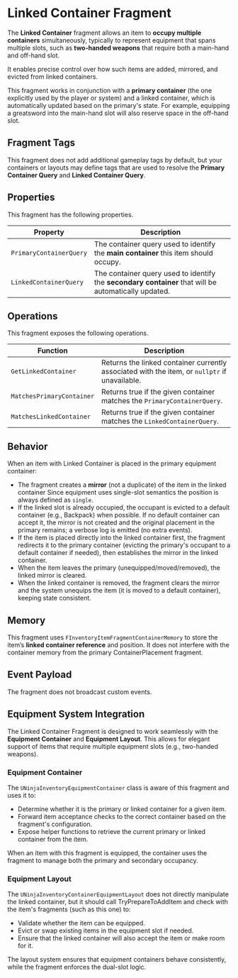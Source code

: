 # Linked Container Fragment
<primary-label ref="inventory"/>
<secondary-label ref="experimental"/>

The **Linked Container** fragment allows an item to **occupy multiple containers** simultaneously, typically to represent
equipment that spans multiple slots, such as **two-handed weapons** that require both a main-hand and off-hand slot.

It enables precise control over how such items are added, mirrored, and evicted from linked containers.

This fragment works in conjunction with a **primary container** (the one explicitly used by the player or system) and a
linked container, which is automatically updated based on the primary's state. For example, equipping a greatsword
into the main-hand slot will also reserve space in the off-hand slot.

## Fragment Tags

This fragment does not add additional gameplay tags by default, but your containers or layouts may define tags that
are used to resolve the **Primary Container Query** and **Linked Container Query**.

## Properties

This fragment has the following properties.

| Property                | Description                                                                                          |
|-------------------------|------------------------------------------------------------------------------------------------------|
| `PrimaryContainerQuery` | The container query used to identify the **main container** this item should occupy.                 |
| `LinkedContainerQuery`  | The container query used to identify the **secondary container** that will be automatically updated. |

## Operations

This fragment exposes the following operations.

| Function                  | Description                                                                                   |
|---------------------------|-----------------------------------------------------------------------------------------------|
| `GetLinkedContainer`      | Returns the linked container currently associated with the item, or `nullptr` if unavailable. |
| `MatchesPrimaryContainer` | Returns true if the given container matches the `PrimaryContainerQuery`.                      |
| `MatchesLinkedContainer`  | Returns true if the given container matches the `LinkedContainerQuery`.                       |

## Behavior
When an item with Linked Container is placed in the primary equipment container:

- The fragment creates a **mirror** (not a duplicate) of the item in the linked container Since equipment uses single-slot semantics the position is always defined as `single`.
- If the linked slot is already occupied, the occupant is evicted to a default container (e.g., Backpack) when possible. If no default container can accept it, the mirror is not created and the original placement in the primary remains; a verbose log is emitted (no extra events).
- If the item is placed directly into the linked container first, the fragment redirects it to the primary container (evicting the primary's occupant to a default container if needed), then establishes the mirror in the linked container.
- When the item leaves the primary (unequipped/moved/removed), the linked mirror is cleared.
- When the linked container is removed, the fragment clears the mirror and the system unequips the item (it is moved to a default container), keeping state consistent.

## Memory
This fragment uses `FInventoryItemFragmentContainerMemory` to store the item’s **linked container reference** and position.
It does not interfere with the container memory from the primary ContainerPlacement fragment.

## Event Payload
The fragment does not broadcast custom events.

## Equipment System Integration

The Linked Container Fragment is designed to work seamlessly with the **Equipment Container** and **Equipment Layout**.
This allows for elegant support of items that require multiple equipment slots (e.g., two-handed weapons).

### Equipment Container
The `UNinjaInventoryEquipmentContainer` class is aware of this fragment and uses it to:

- Determine whether it is the primary or linked container for a given item.
- Forward item acceptance checks to the correct container based on the fragment's configuration.
- Expose helper functions to retrieve the current primary or linked container from the item.

When an item with this fragment is equipped, the container uses the fragment to manage both the primary and secondary occupancy.

### Equipment Layout
The `UNinjaInventoryContainerEquipmentLayout` does not directly manipulate the linked container,
but it should call TryPrepareToAddItem and check with the item's fragments (such as this one) to:

- Validate whether the item can be equipped.
- Evict or swap existing items in the equipment slot if needed.
- Ensure that the linked container will also accept the item or make room for it.

The layout system ensures that equipment containers behave consistently, while the fragment enforces the dual-slot logic.
